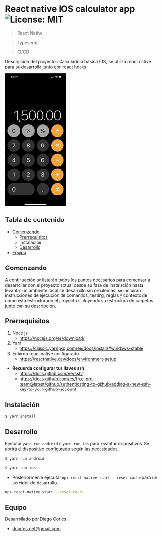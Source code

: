 # React native IOS calculator app ![License: MIT](https://img.shields.io/badge/License-MIT-yellow.svg)

> React Native

> Typescript

> CI/CD

Descripción del proyecto : Calculadora básica IOS, se utiliza react native para su desarrollo junto con react hooks

<img width="200" alt="cal-ios" src="./cal-ios.jpeg">

## Tabla de contenido

- [Comenzando](#comenzando)
    - [Prerrequisitos](#prerrequisitos)
    - [Instalación](#instalación)
    - [Desarrollo](#desarrollo)
- [Equipo](#equipo)

## Comenzando

A continuación se listarán todos los puntos necesarios para comenzar a desarrollar con el proyecto actual desde su fase de instalación hasta levantar un ambiente local de desarrollo sin problemas, se incluirán instrucciones de ejecución de comandos, testing, reglas y contexto de como esta estructurado el proyecto incluyendo su estructura de carpetas junto con su descripción.

## Prerrequisitos

1. Node js
    * https://nodejs.org/es/download/
2. Yarn
    * https://classic.yarnpkg.com/en/docs/install/#windows-stable
3. Entorno react native configurado
    * https://reactnative.dev/docs/environment-setup

* **Recuerda configurar tus llaves ssh**
    * https://docs.gitlab.com/ee/ssh/
    * https://docs.github.com/es/free-pro-team@latest/github/authenticating-to-github/adding-a-new-ssh-key-to-your-github-account

## Instalación

```bash
$ yarn install
```

## Desarrollo

Ejecutar `yarn run android` o `yarn run ios` para levantar dispositivos. Se abrirá el dispositivo configurado según las necesidades.

```bash
$ yarn run android
```

```bash
$ yarn run ios
```

* Posteriormente ejecutar `npx react-native start --reset-cache` para un servidor de desarrollo.

```bash
npx react-native start --reset-cache
```
## Equipo

Desarrollado por Diego Cortés

* dcortes.net@gmail.com
